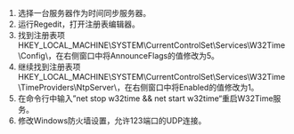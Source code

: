 1. 选择一台服务器作为时间同步服务器。
2. 运行Regedit，打开注册表编辑器。
3. 找到注册表项HKEY_LOCAL_MACHINE\SYSTEM\CurrentControlSet\Services\W32Time\Config\，在右侧窗口中将AnnounceFlags的值修改为5。
4. 继续找到注册表项HKEY_LOCAL_MACHINE\SYSTEM\CurrentControlSet\Services\W32Time\TimeProviders\NtpServer\，在右侧窗口中将Enabled的值修改为1。
5. 在命令行中输入”net stop w32time && net start w32time“重启W32Time服务。
6. 修改Windows防火墙设置，允许123端口的UDP连接。
